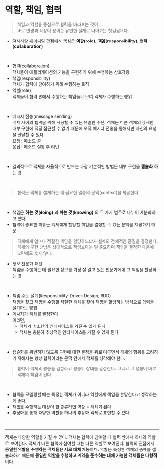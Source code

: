 # 역할, 책임, 협력

> 책임과 역할을 중심으로 협력을 바라보는 것이  
> 바로 변경과 확장이 용이한 유연한 설계로 나아가는 첫걸음이다.  

* 객체지향 패러다임 관점에서 핵심은 **역할(role)**, **책임(responsibility)**, **협력(collaboration)**  
<br>

* 협력(collaboration)  
  객체들이 애플리케이션의 기능을 구현하기 위해 수행하는 상호작용  
* 책임(responsibility)  
  객체가 협력에 참여하기 위해 수행하는 로직
* 역할(role)  
  객체들이 협력 안에서 수행하는 책임들이 모여 객체가 수행하는 행위  
<br>

* 메시지 전송(message sending)  
  객체 사이의 협력을 위해 사용할 수 있는 유일한 수단. 객체는 다른 객체의 상세한 내부 구현에 직접 접근할 수 없기 때문에 오직 메시지 전송을 통해서만 자신의 요청을 전달할 수 있다.  
  요청 : 메소드 콜  
  응답 : 메소드 실행 후 리턴  
<br>

* 결과적으로 객체를 자율적으로 만드는 가장 기본적인 방법은 내부 구현을 **캡슐화** 하는 것  
<br>

> 협력은 객체를 설계하는 데 필요한 일종의 문맥(context)을 제공한다.  

<br>

* 책임은 **하는 것(doing)** 과 **아는 것(knowing)** 의 두 가지 범주로 나누어 세분화하고 있다.  
* 협력이 중요한 이유는 객체에게 할당할 책임을 결정할 수 있는 문맥을 제공하기 때문  
> 객체에게 얼마나 적절한 책임을 할당하느냐가 설계의 전체적인 품질을 결정한다.  
> 객체의 구현 방법은 상대적으로 책임보다는 덜 중요하며 책임을 결정한 다음에 고민해도 늦지 않다.  
* 정보 전문가 패턴  
  책임을 수행하는 데 필요한 정보를 가장 잘 알고 있는 쩐문가에게 그 책임을 할당하는 것  

<br>

* 책임 주도 설계(Responsibility-Driven Design, RDD)  
  책임을 찾고 책임을 수행할 적절한 객체를 찾아 책임을 할당하는 방식으로 협력을 설계하는 방법  
* 메시지가 객체를 결정한다  
  이러면,
    * 객체가 최소한의 인터페이스를 가질 수 있게 된다
    * 객체는 충분히 추상적인 인터페이스를 가질 수 있게 된다  

<br>

* 캡슐화를 위반하지 않도록 구현에 대한 결정을 뒤로 미루면서 객체의 행위를 고려하기 위해서는 항상 협력이라는 문맥 안에서 객체를 생각해야 한다.
> 협력이 객체의 행동을 결정하고 행동이 상태를 결정한다. 그리고 그 행동이 바로 객체의 책임이 된다.  

<br>

* 협력을 모델링할 때는 특정한 객체가 아니라 역할에게 책임을 할당한다고 생각하는 게 좋다.
* 책임을 수행하는 대상이 한 종류라면 역할 = 객체가 된다.
* 추상화를 통해 다양한 역할을 하나의 추상화 객체로 표현할 수 있다.


<br>

---
객체는 다양한 역할을 가질 수 있다. 객체는 협력에 참여할 때 협력 안에서 하나의 역할로 보여진다. 객체가 다른 협력에 참여할 때는 다른 역할로 보여진다. 협력의 관점에서 **동일한 역할을 수행하는 객체들은 서로 대체 가능**하다. 역할은 특정한 객체의 종류를 캡슐화하기 때문에 **동일한 역할을 수행하고 계약을 준수하는 대체 가능한 객체들은 다형적**이다.